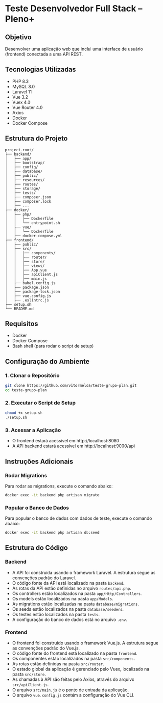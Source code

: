 # Teste Desenvolvedor Full Stack – Pleno+

## Objetivo
Desenvolver uma aplicação web que inclui uma interface de usuário (frontend) conectada a uma API REST.

## Tecnologias Utilizadas
- PHP 8.3
- MySQL 8.0
- Laravel 11
- Vue 3.2
- Vuex 4.0
- Vue Router 4.0
- Axios
- Docker
- Docker Compose

## Estrutura do Projeto
```plaintext
project-root/
├── backend/
│   ├── app/
│   ├── bootstrap/
│   ├── config/
│   ├── database/
│   ├── public/
│   ├── resources/
│   ├── routes/
│   ├── storage/
│   ├── tests/
│   ├── composer.json
│   ├── composer.lock
│   ├── ...
├── docker/
│   ├── php/
│   │   ├── Dockerfile
│   │   └── entrypoint.sh
│   ├── vue/
│   │   └── Dockerfile
│   ├── docker-compose.yml
├── frontend/
│   ├── public/
│   ├── src/
│   │   ├── components/
│   │   ├── router/
│   │   ├── store/
│   │   ├── views/
│   │   ├── App.vue
│   │   ├── apiClient.js
│   │   ├── main.js
│   ├── babel.config.js
│   ├── package.json
│   ├── package-lock.json
│   ├── vue.config.js
│   ├── .eslintrc.js
├── setup.sh
└── README.md
```

## Requisitos
- Docker
- Docker Compose
- Bash shell (para rodar o script de setup)

## Configuração do Ambiente

### 1. Clonar o Repositório
```bash
git clone https://github.com/vitormeloa/teste-grupo-plan.git
cd teste-grupo-plan
```

### 2. Executar o Script de Setup
```bash
chmod +x setup.sh
./setup.sh
```

### 3. Acessar a Aplicação
- O frontend estará acessível em http://localhost:8080
- A API backend estará acessível em http://localhost:9000/api

## Instruções Adicionais

### Rodar Migrations
Para rodar as migrations, execute o comando abaixo:
```bash
docker exec -it backend php artisan migrate
```

### Popular o Banco de Dados
Para popular o banco de dados com dados de teste, execute o comando abaixo:
```bash
docker exec -it backend php artisan db:seed
```

## Estrutura do Código
### Backend
- A API foi construída usando o framework Laravel. A estrutura segue as convenções padrão do Laravel.
- O código fonte da API está localizado na pasta `backend`.
- As rotas da API estão definidas no arquivo `routes/api.php`.
- Os controllers estão localizados na pasta `app/Http/Controllers`.
- Os models estão localizados na pasta `app/Models`.
- As migrations estão localizadas na pasta `database/migrations`.
- Os seeds estão localizados na pasta `database/seeders`.
- Os testes estão localizados na pasta `tests`.
- A configuração do banco de dados está no arquivo `.env`.

### Frontend
- O frontend foi construído usando o framework Vue.js. A estrutura segue as convenções padrão do Vue.js.
- O código fonte do frontend está localizado na pasta `frontend`.
- Os componentes estão localizados na pasta `src/components`.
- As rotas estão definidas na pasta `src/router`.
- O estado global da aplicação é gerenciado pelo Vuex, localizado na pasta `src/store`.
- As chamadas à API são feitas pelo Axios, através do arquivo `src/apiClient.js`.
- O arquivo `src/main.js` é o ponto de entrada da aplicação.
- O arquivo `vue.config.js` contém a configuração do Vue CLI.